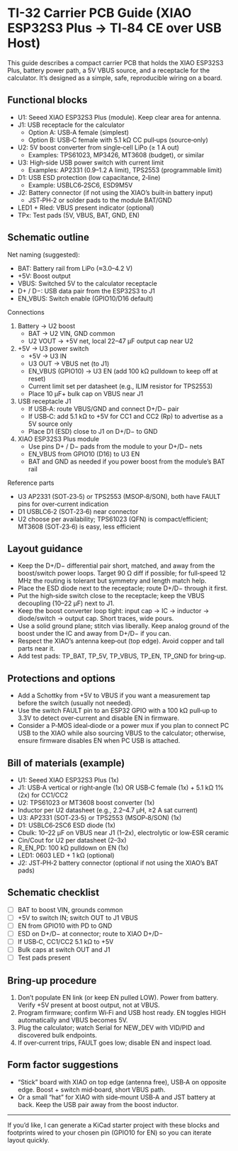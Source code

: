 # TI-32 Carrier PCB Guide (XIAO ESP32S3 Plus → TI‑84 CE over USB Host)

This guide describes a compact carrier PCB that holds the XIAO ESP32S3 Plus, battery power path, a 5V VBUS source, and a receptacle for the calculator. It’s designed as a simple, safe, reproducible wiring on a board.

## Functional blocks

- U1: Seeed XIAO ESP32S3 Plus (module). Keep clear area for antenna.
- J1: USB receptacle for the calculator
  - Option A: USB‑A female (simplest)
  - Option B: USB‑C female with 5.1 kΩ CC pull‑ups (source‑only)
- U2: 5V boost converter from single‑cell LiPo (≥ 1 A out)
  - Examples: TPS61023, MP3426, MT3608 (budget), or similar
- U3: High‑side USB power switch with current limit
  - Examples: AP2331 (0.9–1.2 A limit), TPS2553 (programmable limit)
- D1: USB ESD protection (low capacitance, 2‑line)
  - Example: USBLC6‑2SC6, ESD9M5V
- J2: Battery connector (if not using the XIAO’s built‑in battery input)
  - JST‑PH‑2 or solder pads to the module BAT/GND
- LED1 + Rled: VBUS present indicator (optional)
- TPx: Test pads (5V, VBUS, BAT, GND, EN)

## Schematic outline

Net naming (suggested):
- BAT: Battery rail from LiPo (≈3.0–4.2 V)
- +5V: Boost output
- VBUS: Switched 5V to the calculator receptacle
- D+ / D−: USB data pair from the ESP32S3 to J1
- EN_VBUS: Switch enable (GPIO10/D16 default)

Connections
1) Battery → U2 boost
   - BAT → U2 VIN, GND common
   - U2 VOUT → +5V net, local 22–47 µF output cap near U2
2) +5V → U3 power switch
   - +5V → U3 IN
   - U3 OUT → VBUS net (to J1)
   - EN_VBUS (GPIO10) → U3 EN (add 100 kΩ pulldown to keep off at reset)
   - Current limit set per datasheet (e.g., ILIM resistor for TPS2553)
   - Place 10 µF+ bulk cap on VBUS near J1
3) USB receptacle J1
   - If USB‑A: route VBUS/GND and connect D+/D− pair
   - If USB‑C: add 5.1 kΩ to +5V for CC1 and CC2 (Rp) to advertise as a 5V source only
   - Place D1 (ESD) close to J1 on D+/D− to GND
4) XIAO ESP32S3 Plus module
   - Use pins D+ / D− pads from the module to your D+/D− nets
   - EN_VBUS from GPIO10 (D16) to U3 EN
   - BAT and GND as needed if you power boost from the module’s BAT rail

Reference parts
- U3 AP2331 (SOT‑23‑5) or TPS2553 (MSOP‑8/SON), both have FAULT pins for over‑current indication
- D1 USBLC6‑2 (SOT‑23‑6) near connector
- U2 choose per availability; TPS61023 (QFN) is compact/efficient; MT3608 (SOT‑23‑6) is easy, less efficient

## Layout guidance

- Keep the D+/D− differential pair short, matched, and away from the boost/switch power loops. Target 90 Ω diff if possible; for full‑speed 12 MHz the routing is tolerant but symmetry and length match help.
- Place the ESD diode next to the receptacle; route D+/D− through it first.
- Put the high‑side switch close to the receptacle; keep the VBUS decoupling (10–22 µF) next to J1.
- Keep the boost converter loop tight: input cap → IC → inductor → diode/switch → output cap. Short traces, wide pours.
- Use a solid ground plane; stitch vias liberally. Keep analog ground of the boost under the IC and away from D+/D− if you can.
- Respect the XIAO’s antenna keep‑out (top edge). Avoid copper and tall parts near it.
- Add test pads: TP_BAT, TP_5V, TP_VBUS, TP_EN, TP_GND for bring‑up.

## Protections and options

- Add a Schottky from +5V to VBUS if you want a measurement tap before the switch (usually not needed).
- Use the switch FAULT pin to an ESP32 GPIO with a 100 kΩ pull‑up to 3.3V to detect over‑current and disable EN in firmware.
- Consider a P‑MOS ideal‑diode or a power mux if you plan to connect PC USB to the XIAO while also sourcing VBUS to the calculator; otherwise, ensure firmware disables EN when PC USB is attached.

## Bill of materials (example)

- U1: Seeed XIAO ESP32S3 Plus (1x)
- J1: USB‑A vertical or right‑angle (1x) OR USB‑C female (1x) + 5.1 kΩ 1% (2x) for CC1/CC2
- U2: TPS61023 or MT3608 boost converter (1x)
- Inductor per U2 datasheet (e.g., 2.2–4.7 µH, ≥2 A sat current)
- U3: AP2331 (SOT‑23‑5) or TPS2553 (MSOP‑8/SON) (1x)
- D1: USBLC6‑2SC6 ESD diode (1x)
- Cbulk: 10–22 µF on VBUS near J1 (1–2x), electrolytic or low‑ESR ceramic
- Cin/Cout for U2 per datasheet (2–3x)
- R_EN_PD: 100 kΩ pulldown on EN (1x)
- LED1: 0603 LED + 1 kΩ (optional)
- J2: JST‑PH‑2 battery connector (optional if not using the XIAO’s BAT pads)

## Schematic checklist

- [ ] BAT to boost VIN, grounds common
- [ ] +5V to switch IN; switch OUT to J1 VBUS
- [ ] EN from GPIO10 with PD to GND
- [ ] ESD on D+/D− at connector; route to XIAO D+/D−
- [ ] If USB‑C, CC1/CC2 5.1 kΩ to +5V
- [ ] Bulk caps at switch OUT and J1
- [ ] Test pads present

## Bring‑up procedure

1) Don’t populate EN link (or keep EN pulled LOW). Power from battery. Verify +5V present at boost output, not at VBUS.
2) Program firmware; confirm Wi‑Fi and USB host ready. EN toggles HIGH automatically and VBUS becomes 5V.
3) Plug the calculator; watch Serial for NEW_DEV with VID/PID and discovered bulk endpoints.
4) If over‑current trips, FAULT goes low; disable EN and inspect load.

## Form factor suggestions

- “Stick” board with XIAO on top edge (antenna free), USB‑A on opposite edge. Boost + switch mid‑board, short VBUS path.
- Or a small “hat” for XIAO with side‑mount USB‑A and JST battery at back. Keep the USB pair away from the boost inductor.

---

If you’d like, I can generate a KiCad starter project with these blocks and footprints wired to your chosen pin (GPIO10 for EN) so you can iterate layout quickly.

